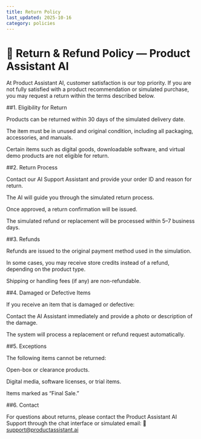 ```yaml
---
title: Return Policy
last_updated: 2025-10-16
category: policies
---
```


# 🧾 Return & Refund Policy — Product Assistant AI

At Product Assistant AI, customer satisfaction is our top priority. If you are not fully satisfied with a product recommendation or simulated purchase, you may request a return within the terms described below.

##1. Eligibility for Return

Products can be returned within 30 days of the simulated delivery date.

The item must be in unused and original condition, including all packaging, accessories, and manuals.

Certain items such as digital goods, downloadable software, and virtual demo products are not eligible for return.

##2. Return Process

Contact our AI Support Assistant and provide your order ID and reason for return.

The AI will guide you through the simulated return process.

Once approved, a return confirmation will be issued.

The simulated refund or replacement will be processed within 5–7 business days.

##3. Refunds

Refunds are issued to the original payment method used in the simulation.

In some cases, you may receive store credits instead of a refund, depending on the product type.

Shipping or handling fees (if any) are non-refundable.

##4. Damaged or Defective Items

If you receive an item that is damaged or defective:

Contact the AI Assistant immediately and provide a photo or description of the damage.

The system will process a replacement or refund request automatically.

##5. Exceptions

The following items cannot be returned:

Open-box or clearance products.

Digital media, software licenses, or trial items.

Items marked as “Final Sale.”

##6. Contact

For questions about returns, please contact the Product Assistant AI Support through the chat interface or simulated email:
📩 support@productassistant.ai

